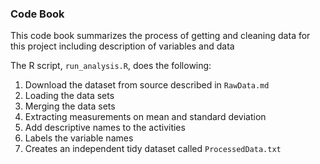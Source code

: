 ### Code Book
This code book summarizes the process of getting and cleaning data for this project including description of variables and data


The R script, `run_analysis.R`, does the following:

1. Download the dataset from source described in `RawData.md`
2. Loading the data sets
3. Merging the data sets
4. Extracting measurements on mean and standard deviation
5. Add descriptive names to the activities
6. Labels the variable names
7. Creates an independent tidy dataset called `ProcessedData.txt`
